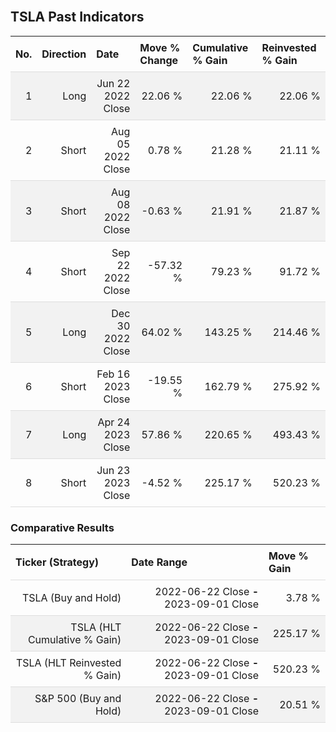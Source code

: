 
<style>
.hits {
            border-collapse: collapse;
            width: 100%;
        }
        .hits th, td {
            padding: 8px;
            border-bottom: 1px solid #ddd;
        }
        
        .hits td {text-align: right;}
        .hits th {text-align: left;}
        
        .hits tr:nth-child(even) {
            background-color: #f2f2f2;
        }
        
        .chartCol {
            width: 50%;
            float: left;
            padding: 20px;
        }  
</style>
    
<br>

## TSLA Past Indicators

<table class="hits">
    <tr>
        <th>No.</th>
        <th>Direction</th>
        <th>Date</th>
        <th>Move % Change</th>
        <th>Cumulative % Gain</th>
        <th>Reinvested % Gain</th>
      </tr>
    <tr>
        <td>1</td>
        <td>Long</td>
        <td>Jun 22 2022 Close</td>
        <td>22.06 %</td>
        <td>22.06 %</td>
        <td>22.06 %</td>
    </tr>
    <tr>
        <td>2</td>
        <td>Short</td>
        <td>Aug 05 2022 Close</td>
        <td>0.78 %</td>
        <td>21.28 %</td>
        <td>21.11 %</td>
    </tr>
    <tr>
        <td>3</td>
        <td>Short</td>
        <td>Aug 08 2022 Close</td>
        <td>-0.63 %</td>
        <td>21.91 %</td>
        <td>21.87 %</td>
    </tr>
    <tr>
        <td>4</td>
        <td>Short</td>
        <td>Sep 22 2022 Close</td>
        <td>-57.32 %</td>
        <td>79.23 %</td>
        <td>91.72 %</td>
    </tr>
    <tr>
        <td>5</td>
        <td>Long</td>
        <td>Dec 30 2022 Close</td>
        <td>64.02 %</td>
        <td>143.25 %</td>
        <td>214.46 %</td>
    </tr>
    <tr>
        <td>6</td>
        <td>Short</td>
        <td>Feb 16 2023 Close</td>
        <td>-19.55 %</td>
        <td>162.79 %</td>
        <td>275.92 %</td>
    </tr>
    <tr>
        <td>7</td>
        <td>Long</td>
        <td>Apr 24 2023 Close</td>
        <td>57.86 %</td>
        <td>220.65 %</td>
        <td>493.43 %</td>
    </tr>
    <tr>
        <td>8</td>
        <td>Short</td>
        <td>Jun 23 2023 Close</td>
        <td>-4.52 %</td>
        <td>225.17 %</td>
        <td>520.23 %</td>
    </tr>
    
</table>

### Comparative Results

<table class="hits">
    <thead>
        <th>Ticker (Strategy)</th>
        <th>Date Range</th>
        <th>Move % Gain</th>
    </thead>
    <tbody>
        <tr>
            <td>TSLA (Buy and Hold)</td>
            <td>2022-06-22 Close <b>-</b> 2023-09-01 Close</td>
            <td>3.78 %</td>
        </tr>
        <tr>
            <td>TSLA (HLT Cumulative % Gain)</td>
            <td>2022-06-22 Close <b>-</b> 2023-09-01 Close</td>
            <td>225.17 %</td>
        </tr>
        <tr>
            <td>TSLA (HLT Reinvested % Gain)</td>
            <td>2022-06-22 Close <b>-</b> 2023-09-01 Close</td>
            <td>520.23 %</td>
        </tr>
        <tr>
            <td>S&P 500 (Buy and Hold)</td>
            <td>2022-06-22 Close <b>-</b> 2023-09-01 Close</td>
            <td>20.51 %</td>
        </tr>
    </tbody>
</table>
<br>
<br>